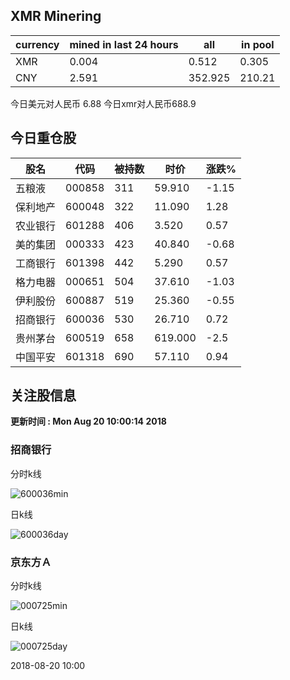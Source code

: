 ## XMR Minering

|currency|mined in last 24 hours|all|in pool|
|---|---|---|---|
|XMR|0.004|0.512|0.305|
|CNY|2.591|352.925|210.21|

今日美元对人民币 6.88	今日xmr对人民币688.9


## 今日重仓股 

|股名|代码|被持数|时价|涨跌%|
|---|---|---|---|---|
|五粮液|000858|311|59.910|-1.15|
|保利地产|600048|322|11.090|1.28|
|农业银行|601288|406|3.520|0.57|
|美的集团|000333|423|40.840|-0.68|
|工商银行|601398|442|5.290|0.57|
|格力电器|000651|504|37.610|-1.03|
|伊利股份|600887|519|25.360|-0.55|
|招商银行|600036|530|26.710|0.72|
|贵州茅台|600519|658|619.000|-2.5|
|中国平安|601318|690|57.110|0.94|

## 关注股信息
**更新时间 : Mon Aug 20 10:00:14 2018**
### 招商银行 
分时k线

![600036min](http://image.sinajs.cn/newchart/min/n/sh600036.gif)

日k线

![600036day](http://image.sinajs.cn/newchart/daily/n/sh600036.gif)

### 京东方Ａ 
分时k线

![000725min](http://image.sinajs.cn/newchart/min/n/sz000725.gif)

日k线

![000725day](http://image.sinajs.cn/newchart/daily/n/sz000725.gif)

2018-08-20 10:00